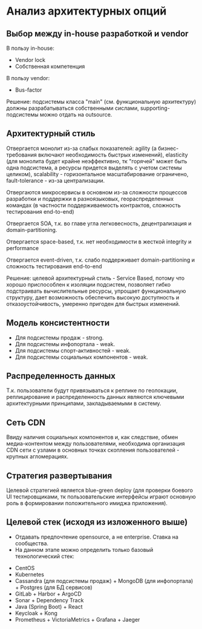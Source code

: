 # Анализ архитектурных опций

## Выбор между in-house разработкой и vendor
В пользу in-house:
* Vendor lock
* Собственная компетенция 

В пользу vendor:
* Bus-factor
  
Решение: подсистемы класса "main" (см. функциональную архитектуру) должны разрабатываться собственными сислами, supporting-подсистемы можно отдать на outsource.

## Архитектурный стиль
Отвергается монолит из-за слабых показателей: 
agility (а бизнес-требования включают необходимость быстрых изменений), 
elasticity (для монолита будет крайне неэффективно, тк "горячей" может быть одна подсистема, а ресурсы придется выделять с учетом системы целиком),
scalability - горизонтальное масштабирование ограничено,
fault-tolerance - из-за централизации.

Отвергаются микросервисы в основном из-за сложности процессов разработки и поддержки в разноязыковых, геораспределенных командах (в частности поддерживаемость контрактов, сложность тестирования end-to-end)

Отвергается SOA, т.к. во главе угла легковесность, децентрализация и domain-partitioning.

Отвергается space-based, т.к. нет необходимости в жесткой integrity и performance

Отвергается event-driven, т.к. слабо поддерживает domain-partitioning и сложность тестирования end-to-end

Решение: целевой архитектурный стиль - Service Based, потому что хорошо приспособлен к изоляции подсистем, позволяет гибко подстраивать вычислительные ресурсы, упрощает функциональную структуру, дает возможность обеспечить высокую доступность и отказоустойчивость, умеренно пригоден для быстрых изменений. 

## Модель консистентности
* Для подсистемы продаж - strong.
* Для подсистемы инфопортала - weak.
* Для подсистемы спорт-активностей - weak.
* Для подсистемы социальных компонентов - weak.

## Распределенность данных
Т.к. пользователи будут привязываться к реплике по геолокации, реплицирование и распределенность данных являются ключевыми архитектурными принципами, закладываемыми в систему. 

## Сеть CDN
Ввиду наличия социальных компонентов и, как следствие, обмен медиа-контентом между пользователями, необходима организация CDN сети с узлами в основных точках скопления пользователей - крупных агломерациях. 

## Стратегия развертывания
Целевой стратегией является blue-green deploy (для проверки боевого UI тестировщиками, тк пользовательские интерфейсы играют основную роль в формировании положительного имиджа приложения).

## Целевой стек (исходя из изложенного выше)
* Отдавать предпочтение opensource, а не enterprise. Ставка на сообщества.
* На данном этапе можно определить только базовый технологический стек:
- CentOS
- Kubernetes
- Cassandra (для подсистемы продаж) + MongoDB (для инфопортала) + Postgres (для БД сервисов)
- GitLab + Harbor + ArgoCD
- Sonar + Dependency Track
- Java (Spring Boot) + React
- Keycloak + Kong
- Prometheus + VictoriaMetrics + Grafana + Jaeger
